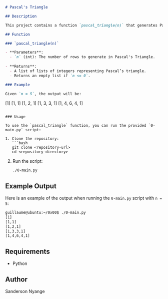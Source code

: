 ```markdown
# Pascal's Triangle

## Description

This project contains a function `pascal_triangle(n)` that generates Pascal's Triangle up to the `n`th row. Pascal's Triangle is a triangular array of binomial coefficients, where each number is the sum of the two numbers directly above it.

## Function

### `pascal_triangle(n)`

- **Parameters**: 
  - `n` (int): The number of rows to generate in Pascal's Triangle.
  
- **Returns**:
  - A list of lists of integers representing Pascal’s triangle.
  - Returns an empty list if `n <= 0`.

### Example

Given `n = 5`, the output will be:

```
[1]
[1, 1]
[1, 2, 1]
[1, 3, 3, 1]
[1, 4, 6, 4, 1]
```

### Usage

To use the `pascal_triangle` function, you can run the provided `0-main.py` script:

1. Clone the repository:
   ```bash
   git clone <repository-url>
   cd <repository-directory>
   ```

2. Run the script:
   ```bash
   ./0-main.py
   ```

## Example Output

Here is an example of the output when running the `0-main.py` script with `n = 5`:

```bash
guillaume@ubuntu:~/0x00$ ./0-main.py
[1]
[1,1]
[1,2,1]
[1,3,3,1]
[1,4,6,4,1]
```

## Requirements

- Python

## Author

Sanderson Nyange
```


